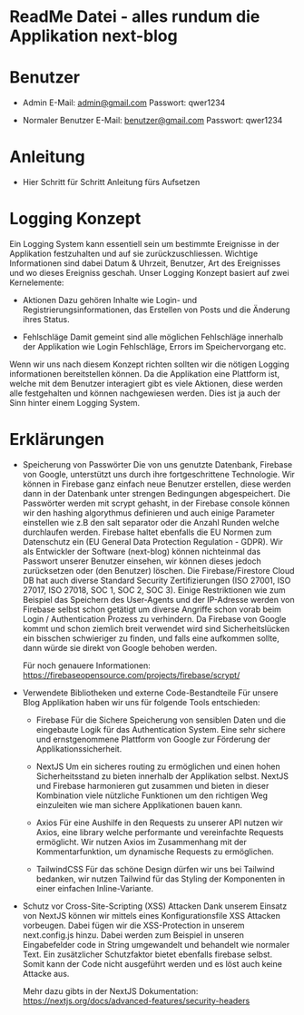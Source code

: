 # ReadMe Datei - alles rundum die Applikation next-blog

# Benutzer

-   Admin
    E-Mail: admin@gmail.com
    Passwort: qwer1234

-   Normaler Benutzer
    E-Mail: benutzer@gmail.com
    Passwort: qwer1234

# Anleitung

-   Hier Schritt für Schritt Anleitung fürs Aufsetzen

# Logging Konzept

Ein Logging System kann essentiell sein um bestimmte Ereignisse in der Applikation festzuhalten und auf sie zurückzuschliessen. Wichtige Informationen sind dabei Datum & Uhrzeit, Benutzer, Art des Ereignisses und wo dieses Ereigniss geschah. Unser Logging Konzept basiert auf zwei Kernelemente:

-   Aktionen
    Dazu gehören Inhalte wie Login- und Registrierungsinformationen, das Erstellen von Posts und die Änderung ihres Status.

-   Fehlschläge
    Damit gemeint sind alle möglichen Fehlschläge innerhalb der Applikation wie Login Fehlschläge, Errors im Speichervorgang etc.

Wenn wir uns nach diesem Konzept richten sollten wir die nötigen Logging informationen bereitstellen können. Da die Applikation eine Plattform ist, welche mit dem Benutzer interagiert gibt es viele Aktionen, diese werden alle festgehalten und können nachgewiesen werden. Dies ist ja auch der Sinn hinter einem Logging System.

# Erklärungen

-   Speicherung von Passwörter
    Die von uns genutzte Datenbank, Firebase von Google, unterstützt uns durch ihre fortgeschrittene Technologie. Wir können in Firebase ganz einfach neue Benutzer erstellen, diese werden dann in der Datenbank unter strengen Bedingungen abgespeichert. Die Passwörter werden mit scrypt gehasht, in der Firebase console können wir den hashing algorythmus definieren und auch einige Parameter einstellen wie z.B den salt separator oder die Anzahl Runden welche durchlaufen werden. Firebase haltet ebenfalls die EU Normen zum Datenschutz ein (EU General Data Protection Regulation - GDPR). Wir als Entwickler der Software (next-blog) können nichteinmal das Passwort unserer Benutzer einsehen, wir können dieses jedoch zurücksetzen oder (den Benutzer) löschen. Die Firebase/Firestore Cloud DB hat auch diverse Standard Security Zertifizierungen (ISO 27001, ISO 27017, ISO 27018, SOC 1, SOC 2, SOC 3). Einige Restriktionen wie zum Beispiel das Speichern des User-Agents und der IP-Adresse werden von Firebase selbst schon getätigt um diverse Angriffe schon vorab beim Login / Authentication Prozess zu verhindern. Da Firebase von Google kommt und schon ziemlich breit verwendet wird sind Sicherheitslücken ein bisschen schwieriger zu finden, und falls eine aufkommen sollte, dann würde sie direkt von Google behoben werden.

    Für noch genauere Informationen:
    https://firebaseopensource.com/projects/firebase/scrypt/

-   Verwendete Bibliotheken und externe Code-Bestandteile
    Für unsere Blog Applikation haben wir uns für folgende Tools entschieden:

    -   Firebase
        Für die Sichere Speicherung von sensiblen Daten und die eingebaute Logik für das Authentication System. Eine sehr sichere und ernstgenommene Plattform von Google zur Förderung der Applikationssicherheit.

    -   NextJS
        Um ein sicheres routing zu ermöglichen und einen hohen Sicherheitsstand zu bieten innerhalb der Applikation selbst. NextJS und Firebase harmonieren gut zusammen und bieten in dieser Kombination viele nützliche Funktionen um den richtigen Weg einzuleiten wie man sichere Applikationen bauen kann.

    -   Axios
        Für eine Aushilfe in den Requests zu unserer API nutzen wir Axios, eine library welche performante und vereinfachte Requests ermöglicht. Wir nutzen Axios im Zusammenhang mit der Kommentarfunktion, um dynamische Requests zu ermöglichen.

    -   TailwindCSS
        Für das schöne Design dürfen wir uns bei Tailwind bedanken, wir nutzen Tailwind für das Styling der Komponenten in einer einfachen Inline-Variante.

-   Schutz vor Cross-Site-Scripting (XSS) Attacken
    Dank unserem Einsatz von NextJS können wir mittels eines Konfigurationsfile XSS Attacken vorbeugen. Dabei fügen wir die XSS-Protection in unserem next.config.js hinzu. Dabei werden zum Beispiel in unseren Eingabefelder code in String umgewandelt und behandelt wie normaler Text. Ein zusätzlicher Schutzfaktor bietet ebenfalls firebase selbst. Somit kann der Code nicht ausgeführt werden und es löst auch keine Attacke aus.

    Mehr dazu gibts in der NextJS Dokumentation:
    https://nextjs.org/docs/advanced-features/security-headers
